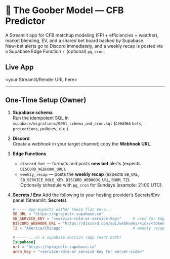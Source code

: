 # 🥜 The Goober Model — CFB Predictor

A Streamlit app for CFB matchup modeling (FPI + efficiencies + weather), market blending, EV, and a shared bet board backed by Supabase.  
New-bet alerts go to Discord immediately, and a weekly recap is posted via a Supabase Edge Function + (optional) `pg_cron`.

## Live App
<your Streamlit/Render URL here>

---

## One-Time Setup (Owner)

1. **Supabase schema**  
   Run the idempotent SQL in `supabase/migrations/0001_schema_and_cron.sql` (creates `bets`, `projections`, policies, etc.).

2. **Discord**  
   Create a webhook in your target channel; copy the **Webhook URL**.

3. **Edge Functions**
   - `discord-bot` — formats and posts **new bet** alerts (expects `DISCORD_WEBHOOK_URL`).
   - `weekly_recap` — posts the **weekly recap** (expects `SB_URL`, `SB_SERVICE_ROLE_KEY`, `DISCORD_WEBHOOK_URL`, `ROOM`, `TZ`).  
     Optionally schedule with `pg_cron` for Sundays (example: 21:00 UTC).

4. **Secrets / Env**
   Add the following to your hosting provider’s Secrets/Env panel (Streamlit: **Secrets**):

   ```toml
   # ---- App expects either these flat envs...
   SB_URL = "https://<project>.supabase.co"
   SB_SERVICE_KEY = "<service-role-or-service-key>"     # used for Edge calls
   DISCORD_WEBHOOK_URL = "https://discord.com/api/webhooks/<id>/<token>"
   TZ = "America/Chicago"                               # weekly recap timezone

   # ---- ...or a supabase section (app reads both)
   [supabase]
   url = "https://<project>.supabase.co"
   anon_key = "<service-role-or service key for server-side>"
